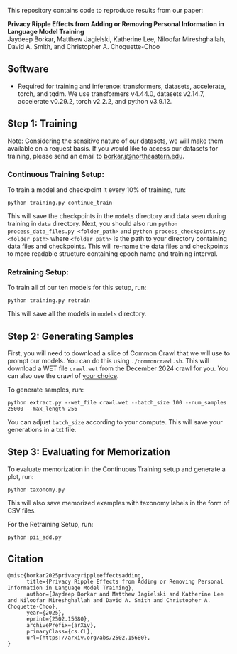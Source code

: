 This repository contains code to reproduce results from our paper: 

**Privacy Ripple Effects from Adding or Removing Personal Information in Language Model Training**  
Jaydeep Borkar, Matthew Jagielski, Katherine Lee, Niloofar Mireshghallah, David A. Smith, and Christopher A. Choquette-Choo

## Software
- Required for training and inference: transformers, datasets, accelerate, torch, and tqdm. We use transformers v4.44.0, datasets v2.14.7, accelerate v0.29.2, torch v2.2.2, and python v3.9.12.

## Step 1: Training

Note: Considering the sensitive nature of our datasets, we will make them available on a request basis. If you would like to access our datasets for training, please send an email to borkar.j@northeastern.edu. 
### **Continuous Training Setup**: 

To train a model and checkpoint it every 10% of training, run:  
  ```
  python training.py continue_train
``` 

  This will save the checkpoints in the ```models``` directory and data seen during training in ```data``` directory. Next, you should also run ```python process_data_files.py <folder_path>``` and ```python process_checkpoints.py <folder_path>``` where ```<folder_path>``` is the path to your directory containing data files and checkpoints. This will re-name the data files and checkpoints to more readable structure containing epoch name and training interval. 

 ### **Retraining Setup**: 
 
 To train all of our ten models for this setup, run:  
 ```
 python training.py retrain
``` 

 This will save all the models in ```models``` directory. 

 ## Step 2: Generating Samples 

 First, you will need to download a slice of Common Crawl that we will use to prompt our models. You can do this using ```./commoncrawl.sh```. This will download a WET file ```crawl.wet``` from the December 2024 crawl for you. You can also use the crawl of [your choice](https://commoncrawl.org/get-started). 

 To generate samples, run:  
 ```
 python extract.py --wet_file crawl.wet --batch_size 100 --num_samples 25000 --max_length 256
```  
 
 You can adjust ```batch_size``` according to your compute. This will save your generations in a txt file. 

 ## Step 3: Evaluating for Memorization 
 To evaluate memorization in the Continuous Training setup and generate a plot, run:  
 ```
 python taxonomy.py
```

 This will also save memorized examples with taxonomy labels in the form of CSV files. 

 For the Retraining Setup, run:  
 ```
 python pii_add.py
```

## Citation  
```
@misc{borkar2025privacyrippleeffectsadding,
      title={Privacy Ripple Effects from Adding or Removing Personal Information in Language Model Training}, 
      author={Jaydeep Borkar and Matthew Jagielski and Katherine Lee and Niloofar Mireshghallah and David A. Smith and Christopher A. Choquette-Choo},
      year={2025},
      eprint={2502.15680},
      archivePrefix={arXiv},
      primaryClass={cs.CL},
      url={https://arxiv.org/abs/2502.15680}, 
}
```
